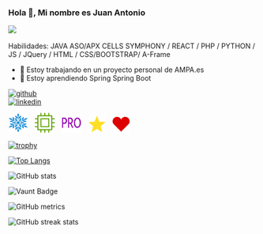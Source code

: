 ### Hola 👋, Mi nombre es Juan Antonio
![](https://arturssmirnovs.github.io/github-profile-readme-generator/images/banner.png)


Habilidades: JAVA ASO/APX CELLS SYMPHONY / REACT / PHP / PYTHON / JS / JQuery / HTML / CSS/BOOTSTRAP/ A-Frame

- 🔭 Estoy trabajando en un proyecto personal de AMPA.es 
- 🌱 Estoy aprendiendo Spring  Spring Boot 


[<img src='https://cdn.jsdelivr.net/npm/simple-icons@3.0.1/icons/github.svg' alt='github' height='40'>](https://github.com/JUANAN2019)  
[<img src='https://cdn.jsdelivr.net/npm/simple-icons@3.0.1/icons/linkedin.svg' alt='linkedin' height='40'>](https://www.linkedin.com/in/juan-agg/)  

<a href='https://archiveprogram.github.com/'><img src='https://raw.githubusercontent.com/acervenky/animated-github-badges/master/assets/acbadge.gif' width='40' height='40'></a> <a href='https://docs.github.com/en/developers'><img src='https://raw.githubusercontent.com/acervenky/animated-github-badges/master/assets/devbadge.gif' width='40' height='40'></a> <a href='https://github.com/pricing'><img src='https://raw.githubusercontent.com/acervenky/animated-github-badges/master/assets/pro.gif' width='40' height='40'></a> <a href='https://stars.github.com/'><img src='https://raw.githubusercontent.com/acervenky/animated-github-badges/master/assets/starbadge.gif' width='35' height='35'></a> <a href='https://docs.github.com/en/github/supporting-the-open-source-community-with-github-sponsors'><img src='https://raw.githubusercontent.com/acervenky/animated-github-badges/master/assets/sponsorbadge.gif' width='35' height='35'></a> 

[![trophy](https://github-profile-trophy.vercel.app/?username=JUANAN2019)](https://github.com/ryo-ma/github-profile-trophy)

[![Top Langs](https://github-readme-stats.vercel.app/api/top-langs/?username=JUANAN2019)](https://github.com/anuraghazra/github-readme-stats)

![GitHub stats](https://github-readme-stats.vercel.app/api?username=JUANAN2019&show_icons=true&count_private=true)  

![Vaunt Badge](https://api.vaunt.dev/v1/github/entities/JUANAN2019/contributions?format=svg&private=true)  

![GitHub metrics](https://metrics.lecoq.io/JUANAN2019)  

![GitHub streak stats](https://streak-stats.demolab.com/?user=JUANAN2019)  

  


